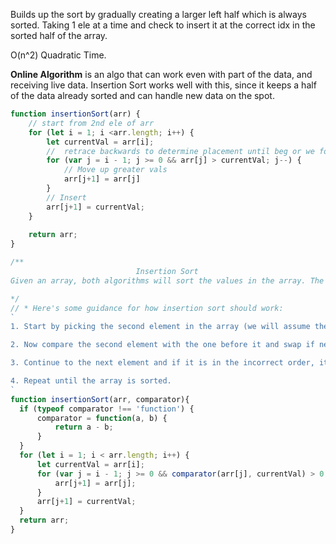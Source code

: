 Builds up the sort by gradually creating a larger left half which is always sorted.
Taking 1 ele at a time and check to insert it at the correct idx in the sorted half of the array.

O(n^2) Quadratic Time.

__Online Algorithm__ is an algo that can work even with part of the data, and receiving live data. Insertion Sort works well with this, since it keeps a half of the data already sorted and can handle new data on the spot.
```js
function insertionSort(arr) {
    // start from 2nd ele of arr 
    for (let i = 1; i <arr.length; i++) {
        let currentVal = arr[i];
        //  retrace backwards to determine placement until beg or we found place to insert
        for (var j = i - 1; j >= 0 && arr[j] > currentVal; j--) {
            // Move up greater vals
            arr[j+1] = arr[j]
        }
        // Insert
        arr[j+1] = currentVal;
    }
    
    return arr;
}
```


```js
/**
                            Insertion Sort
Given an array, both algorithms will sort the values in the array. The functions take 2 parameters: an array and an optional comparator function. The comparator function is a callback that will take two values from the array to be compared. The function returns a negative value if the first value is less than the second, a positive value if the first value is greater than the second, and 0 if both values are equal. The default comparator you provide should assume that the two parameters are numbers and that we are sorting the values from smallest to largest.

*/
// * Here's some guidance for how insertion sort should work:
`
1. Start by picking the second element in the array (we will assume the first element is the start of the "sorted" portion)

2. Now compare the second element with the one before it and swap if necessary.

3. Continue to the next element and if it is in the incorrect order, iterate through the sorted portion to place the element in the correct place.

4. Repeat until the array is sorted.
`
function insertionSort(arr, comparator){
  if (typeof comparator !== 'function') {
      comparator = function(a, b) {
          return a - b;
      }
  }
  for (let i = 1; i < arr.length; i++) {
      let currentVal = arr[i];
      for (var j = i - 1; j >= 0 && comparator(arr[j], currentVal) > 0; j--) {
          arr[j+1] = arr[j];
      }
      arr[j+1] = currentVal;
  }
  return arr;
}